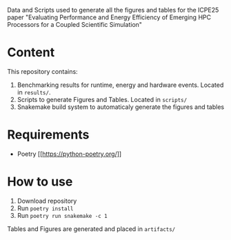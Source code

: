 Data and Scripts used to generate all the figures and tables for the ICPE25 paper "Evaluating Performance and Energy Efficiency of Emerging HPC Processors for a Coupled Scientific Simulation"

# Content
This repository contains:
1. Benchmarking results for runtime, energy and hardware events. Located in ``results/``.
2. Scripts to generate Figures and Tables. Located in ``scripts/``
3. Snakemake build system to automaticaly generate the figures and tables

# Requirements
- Poetry [[https://python-poetry.org/]]

# How to use
1. Download repository
2. Run ``poetry install``
3. Run ``poetry run snakemake -c 1`` 

Tables and Figures are generated and placed in ``artifacts/``
